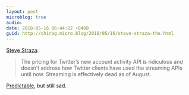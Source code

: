 ```yaml
---
layout: post
microblog: true
audio: 
date: 2018-05-16 06:44:22 +0400
guid: http://chirag.micro.blog/2018/05/16/steve-straza-the.html
---
```

[Steve Straza](https://twitter.com/stevestreza/status/996786235384516608?s=21):

> The pricing for Twitter’s new account activity API is ridiculous and doesn’t address how Twitter clients have used the streaming APIs until now. Streaming is effectively dead as of August.

[Predictable](http://www.chirag.biz/2018/04/11/what-twitter-was.html), but still sad.
